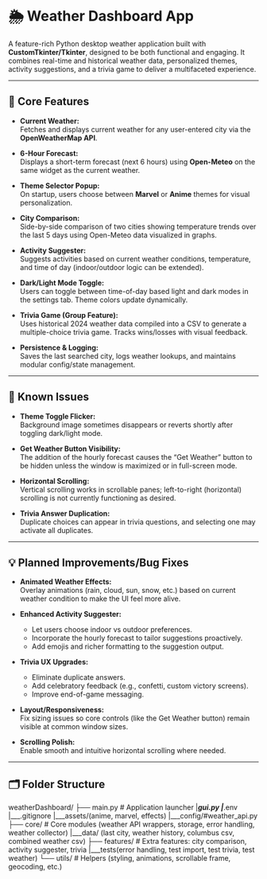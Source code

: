 # 🌦️ Weather Dashboard App

A feature-rich Python desktop weather application built with **CustomTkinter/Tkinter**, designed to be both functional and engaging. It combines real-time and historical weather data, personalized themes, activity suggestions, and a trivia game to deliver a multifaceted experience.

---

## 🚀 Core Features

- **Current Weather:**  
  Fetches and displays current weather for any user-entered city via the **OpenWeatherMap API**.

- **6-Hour Forecast:**  
  Displays a short-term forecast (next 6 hours) using **Open-Meteo** on the same widget as the current weather.

- **Theme Selector Popup:**  
  On startup, users choose between **Marvel** or **Anime** themes for visual personalization.

- **City Comparison:**  
  Side-by-side comparison of two cities showing temperature trends over the last 5 days using Open-Meteo data visualized in graphs.

- **Activity Suggester:**  
  Suggests activities based on current weather conditions, temperature, and time of day (indoor/outdoor logic can be extended).

- **Dark/Light Mode Toggle:**  
  Users can toggle between time-of-day based light and dark modes in the settings tab. Theme colors update dynamically.

- **Trivia Game (Group Feature):**  
  Uses historical 2024 weather data compiled into a CSV to generate a multiple-choice trivia game. Tracks wins/losses with visual feedback.

- **Persistence & Logging:**  
  Saves the last searched city, logs weather lookups, and maintains modular config/state management.

---

## 🐞 Known Issues

- **Theme Toggle Flicker:**  
  Background image sometimes disappears or reverts shortly after toggling dark/light mode.

- **Get Weather Button Visibility:**  
  The addition of the hourly forecast causes the “Get Weather” button to be hidden unless the window is maximized or in full-screen mode.

- **Horizontal Scrolling:**  
  Vertical scrolling works in scrollable panes; left-to-right (horizontal) scrolling is not currently functioning as desired.

- **Trivia Answer Duplication:**  
  Duplicate choices can appear in trivia questions, and selecting one may activate all duplicates.

---

## 💡 Planned Improvements/Bug Fixes

- **Animated Weather Effects:**  
  Overlay animations (rain, cloud, sun, snow, etc.) based on current weather condition to make the UI feel more alive.

- **Enhanced Activity Suggester:**  
  - Let users choose indoor vs outdoor preferences.  
  - Incorporate the hourly forecast to tailor suggestions proactively.  
  - Add emojis and richer formatting to the suggestion output.

- **Trivia UX Upgrades:**  
  - Eliminate duplicate answers.  
  - Add celebratory feedback (e.g., confetti, custom victory screens).  
  - Improve end-of-game messaging.

- **Layout/Responsiveness:**  
  Fix sizing issues so core controls (like the Get Weather button) remain visible at common window sizes.

- **Scrolling Polish:**  
  Enable smooth and intuitive horizontal scrolling where needed.

---

## 🗂️ Folder Structure
weatherDashboard/
├── main.py # Application launcher
|___gui.py
|___.env
|___.gitignore
|___assets/(anime, marvel, effects)
|___config/#weather_api.py
├── core/ # Core modules (weather API wrappers, storage, error handling, weather collector)
|___data/ (last city, weather history, columbus csv, combined weather csv)
├── features/ # Extra features: city comparison, activity suggester, trivia
|___tests(error handling, test import, test trivia, test weather)
└── utils/ # Helpers (styling, animations, scrollable frame, geocoding, etc.)
